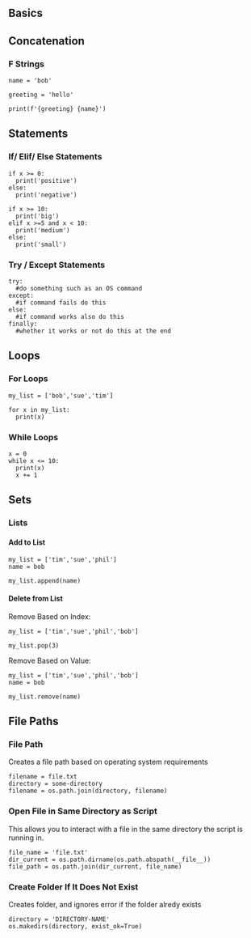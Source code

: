 ## Basics

## Concatenation

### F Strings

```
name = 'bob'

greeting = 'hello'

print(f'{greeting} {name}')
```

## Statements

### If/ Elif/ Else Statements

```
if x >= 0:
  print('positive')
else:
  print('negative')
```

```
if x >= 10:
  print('big')
elif x >=5 and x < 10:
  print('medium')
else:
  print('small')
```

### Try / Except Statements

```
try:
  #do something such as an OS command
except:
  #if command fails do this
else:
  #if command works also do this
finally:
  #whether it works or not do this at the end
```

## Loops

### For Loops

```
my_list = ['bob','sue','tim']

for x in my_list:
  print(x)
```

### While Loops

```
x = 0
while x <= 10:
  print(x)
  x += 1
```

## Sets

### Lists
#### Add to List
```
my_list = ['tim','sue','phil']
name = bob

my_list.append(name)

```

#### Delete from List


Remove Based on Index:
```
my_list = ['tim','sue','phil','bob']

my_list.pop(3)

```

Remove Based on Value:
```
my_list = ['tim','sue','phil','bob']
name = bob

my_list.remove(name)
```

## File Paths

### File Path
Creates a file path based on operating system requirements

```
filename = file.txt
directory = some-directory
filename = os.path.join(directory, filename)
```

### Open File in Same Directory as Script
This allows you to interact with a file in the same directory the script is running in.

```
file_name = 'file.txt'
dir_current = os.path.dirname(os.path.abspath(__file__))
file_path = os.path.join(dir_current, file_name)
```

### Create Folder If It Does Not Exist
Creates folder, and ignores error if the folder alredy exists

```
directory = 'DIRECTORY-NAME'
os.makedirs(directory, exist_ok=True)
```
